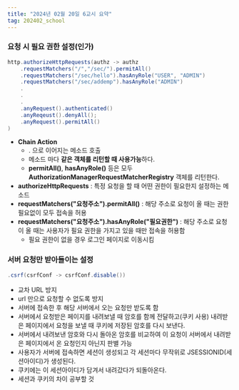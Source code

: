 ```yaml
---
title: "2024년 02월 20일 6교시 요약"
tag: 202402_school
---
```


### 요청 시 필요 권한 설정(인가)

```java
http.authorizeHttpRequests(authz -> authz
    .requestMatchers("/","/sec/").permitAll()
    .requestMatchers("/sec/hello").hasAnyRole("USER", "ADMIN")
    .requestMatchers("/sec/addemp").hasAnyRole("ADMIN")
    .
    .
    .
    .anyRequest().authenticated()
    .anyReqeust().denyAll();
    .anyRequest().permitAll()
)
```
- **Chain Action**
  - . 으로 이어지는 메소드 호출
  - 메소드 마다 **같은 객체를 리턴할 때 사용가능**하다.
  - **permitAll()**, **hasAnyRole()** 등은 모두 **AuthorizationManagerRequestMatcherRegistry** 객체를 리턴한다.
- **authorizeHttpRequests** : 특정 요청을 할 때 어떤 권한이 필요한지 설정하는 메소드
- **requestMatchers("요청주소").permitAll()** : 해당 주소로 요청이 올 때는 권한 필요없이 모두 접속을 허용
- **requestMatchers("요청주소").hasAnyRole("필요권한")** : 해당 주소로 요청이 올 때는 사용자가 필요 권한을 가지고 있을 때만 접속을 허용함
  - 필요 권한이 없을 경우 로그인 페이지로 이동시킴


### 서버 요청만 받아들이는 설정

```java
.csrf(csrfConf -> csrfConf.disable())
```

- 교차 URL 방지
- url 만으로 요청할 수 없도록 방지
- 서버에 접속한 후 해당 서버에서 오는 요청만 받도록 함
- 서버에서 요청받은 페이지를 내려보낼 때 암호를 함께 전달하고(쿠키 사용) 내려받은 페이지에서 요청을 보낼 때 쿠키에 저장된 암호를 다시 보낸다. 
- 서버에서 내려보낸 암호와 다시 돌아온 암호를 비교하여 이 요청이 서버에서 내려받은 페이지에서 온 요청인지 아닌지 판별 가능
- 사용자가 서버에 접속하면 세션이 생성되고 각 세션마다 무작위로 JSESSIONID(세션아이디)가 생성된다.
- 쿠키에는 이 세션아이디가 담겨서 내려갔다가 되돌아온다.
- 세션과 쿠키의 차이 공부할 것
